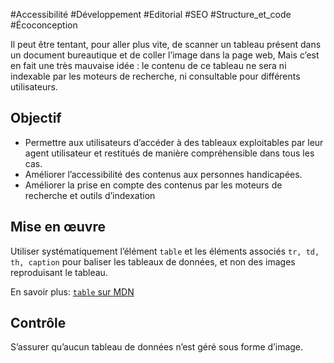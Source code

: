 
#Accessibilité #Développement #Editorial #SEO #Structure_et_code #Écoconception

Il peut être tentant, pour aller plus vite, de scanner un tableau présent dans un document bureautique et de coller l’image dans la page web, Mais c’est en fait une très mauvaise idée : le contenu de ce tableau ne sera ni indexable par les moteurs de recherche, ni consultable pour différents utilisateurs.


## Objectif

* Permettre aux utilisateurs d’accéder à des tableaux exploitables par leur agent utilisateur et restitués de manière compréhensible dans tous les cas.
* Améliorer l’accessibilité des contenus aux personnes handicapées.
* Améliorer la prise en compte des contenus par les moteurs de recherche et outils d’indexation

## Mise en œuvre

Utiliser systématiquement l’élément `table` et les éléments associés `tr, td, th, caption` pour baliser les tableaux de données, et non des images reproduisant le tableau.

En savoir plus: [`table` sur MDN](https://developer.mozilla.org/fr/docs/Web/HTML/Element/table)

## Contrôle

S’assurer qu’aucun tableau de données n’est géré sous forme d’image.

